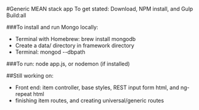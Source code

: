 #Generic MEAN stack app
To get stated: Download, NPM install, and Gulp Build:all

###To install and run Mongo locally:
- Terminal with Homebrew: brew install mongodb
- Create a data/ directory in framework directory
- Terminal: mongod --dbpath <path to data directory>

###To run:
node app.js, or nodemon (if installed)

##Still working on:
- Front end: item controller, base styles, REST input form html, and ng-repeat html
- finishing item routes, and creating universal/generic routes


